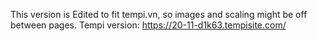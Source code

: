 This version is Edited to fit tempi.vn, so images and scaling might be off between pages.
Tempi version: https://20-11-d1k63.tempisite.com/
